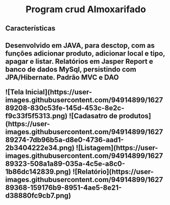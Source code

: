 <h1 align="center"> Program crud Almoxarifado</h1>
<h2>Características<h2>
  <p>Desenvolvido em JAVA, para desctop, com as funções adicionar produto, adicionar local e tipo, apagar e listar. Relatórios em Jasper
  Report e banco de dados MySql, persistindo com JPA/Hibernate. Padrão MVC e DAO</p>
![Tela Inicial](https://user-images.githubusercontent.com/94914899/162789208-830c53fe-145d-453c-8e2c-f9c33f5f5313.png)
![Cadasatro de produtos](https://user-images.githubusercontent.com/94914899/162789274-7db96b5a-d8e0-4736-aad1-2b3404222e34.png)
![Listagem](https://user-images.githubusercontent.com/94914899/162789323-508a1a89-035a-4c5e-a8c0-1b86dc142839.png)
![Relatório](https://user-images.githubusercontent.com/94914899/162789368-159176b9-8951-4ae5-8e21-d38880fc9cb7.png)
